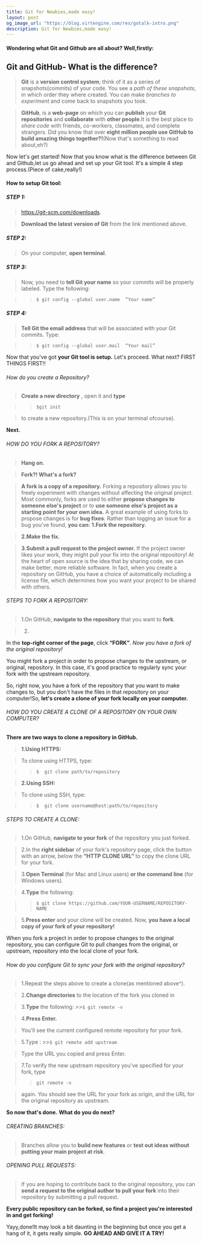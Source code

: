 ```yaml
---
title: Git for Newbies,made easy!
layout: post
og_image_url: "https://blog.virtengine.com/res/gotalk-intro.png"
description: Git for Newbies,made easy!
---
```



#### Wondering what Git and Github are all about? Well,firstly:

## Git and GitHub- What is the difference?

>**Git** is a **version control system**; think of it as a series of snapshots(commits) of your code. You see a *path of these snapshots*, in which order they where created. You can make *branches to experiment* and come back to snapshots you took.

>**GitHub**, is a **web-page** on which you can **publish** your **Git repositories** and **collaborate** with **other people**.It is the best place to *share code* with friends, co-workers, classmates, and complete strangers. Did you know that over **eight million people use GitHub to build amazing things together?!**(Now that's something to read about,eh?)


Now let's get started! Now that you know what is the difference between Git and Github,let us go ahead and set up your Git tool. It's a simple 4 step process.(Piece of cake,really!)

#### How to setup Git tool:
##### STEP 1:
>https://git-scm.com/downloads.

>**Download the latest version of Git** from the link mentioned above.

##### STEP 2:
>On your computer, **open terminal**.
##### STEP 3:
>Now, you need to **tell Git your name** so your commits will be properly labeled. Type the following:

>>`$ git config --global user.name  “Your name”`

##### STEP 4:
>**Tell Git the email address** that will be associated with your Git commits. Type:

>>`$ git config --global user.mail  “Your mail”`

Now that you've got **your Git tool is setup.** Let's proceed. What next?
FIRST THINGS FIRST!!
###### How do you create a Repository?
>**Create a new directory** , open it and **type**

  >>`$git init`

>to create a new repository.(This is on your terminal ofcourse).


**Next.**

###### HOW DO YOU FORK A REPOSITORY?
>**Hang on.**

>**Fork?! What's a fork?**

>**A fork is a copy of a repository.** Forking a repository allows you to freely experiment with changes without affecting the original project.                                                                      Most commonly, forks are used to either **propose changes to someone else's project** or to **use someone else's project as a starting point for your own idea.**
A great example of using forks to propose changes is for **bug fixes**. Rather than logging an issue for a bug you've found, **you can:**
**1.Fork the repository.**

>**2.Make the fix.**

>**3.Submit a pull request to the project owner.**
If the project owner likes your work, they might pull your fix into the original repository!
At the heart of open source is the idea that by sharing code, we can make better, more reliable software.
In fact, when you create a repository on GitHub, you have a choice of automatically including a license file, which determines how you want your project to be shared with others.

###### STEPS TO FORK A REPOSITORY:

>1.On GitHub, **navigate to the repository** that you want to **fork**.

>2.
In the **top-right corner of the page**, click **“FORK”**.
*Now you have a fork of the original repository!*
>
You might fork a project in order to propose changes to the upstream, or original, repository. In this case, it's good practice to regularly sync your fork with the upstream repository.

So, right now, you have a fork of the repository that you want to make changes to, but you don't have the files in that repository on your computer!So, **let's create a clone of your fork locally on your computer.**
###### HOW DO YOU CREATE A CLONE OF A REPOSITORY ON YOUR OWN COMPUTER?

**There are two ways to clone a repository in GitHub.**

>**1.Using HTTPS:**

>To clone using HTTPS, type:

>>`$  git clone path/to/repository`

>**2.Using SSH:**

>To clone using SSH, type:





>>`$  git clone username@host:path/to/repository`

###### STEPS TO CREATE A CLONE:
>1.On GitHub, **navigate to your fork** of the repository you just forked.

>2.In the **right sidebar** of your fork's repository page, click the button with an arrow, below the **“HTTP CLONE URL”** to copy the clone URL for your fork.

>3.**Open Terminal** (for Mac and Linux users) **or the command line** (for Windows users).

>4.**Type** the following:

  >>`$ git clone https://github.com/YOUR-USERNAME/REPOSITORY-NAME`

>5.**Press enter** and your clone will be created.
Now, **you have a local copy of your fork of your
repository!**

When you fork a project in order to propose changes to the original repository, you can configure Git to pull changes from the original, or upstream, repository into the local clone of your fork.
###### How do you configure Git to sync your fork with the original repository?
>1.Repeat the steps above to create a clone(as mentioned above^).

>2.**Change directories** to the location of the fork you cloned in

 >3.**Type** the following:
		>>`$ git remote -v`

>4.**Press Enter.**

>You'll see the current configured remote repository for your fork.

>5.Type :
	>>`$ git remote add upstream`

>Type the URL you copied and press Enter.

>7.To verify the new upstream repository you've specified for your fork, type
>>`git remote -v`

>again. You should see the URL for your fork as origin,
and the URL for the original repository as upstream.

**So now that's done.**
**What do you do next?**
###### CREATING BRANCHES:
>Branches allow you to **build new features** or **test out ideas without putting your main project at risk**.
###### OPENING PULL REQUESTS:
>If you are hoping to contribute back to the original repository, you can **send a request to the original author to pull your fork** into their repository by submitting a pull request.

**Every public repository can be forked, so find a project you're interested in and get forking!**

Yayy,done!It may look a bit daunting in the beginning but once you get a hang of it, it gets really simple.
**GO AHEAD AND GIVE IT A TRY!**
